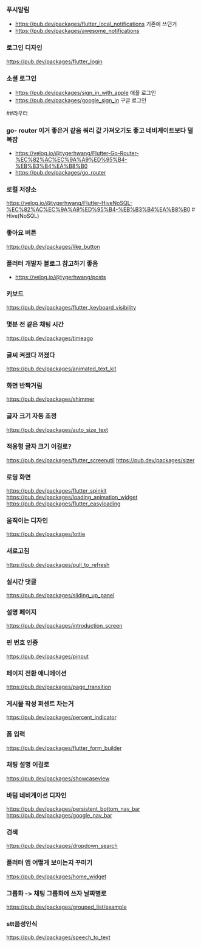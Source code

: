 ### 푸시알림
- https://pub.dev/packages/flutter_local_notifications  기존에 쓰던거
- https://pub.dev/packages/awesome_notifications  

### 로그인 디자인 
https://pub.dev/packages/flutter_login
### 소셜 로그인
- https://pub.dev/packages/sign_in_with_apple 애플 로그인
-  https://pub.dev/packages/google_sign_in 구글 로그인

##라우터
### go- router 이거 좋은거 같음 쿼리 값 가져오기도 좋고 네비게이트보다 덜 복잡
- https://velog.io/@tygerhwang/Flutter-Go-Router-%EC%82%AC%EC%9A%A9%ED%95%B4-%EB%B3%B4%EA%B8%B0
- https://pub.dev/packages/go_router


### 로컬 저장소
https://velog.io/@tygerhwang/Flutter-HiveNoSQL-%EC%82%AC%EC%9A%A9%ED%95%B4-%EB%B3%B4%EA%B8%B0  # Hive(NoSQL)

### 좋아요 버튼
https://pub.dev/packages/like_button
###  플러터 개발자 블로그 참고하기 좋음
- https://velog.io/@tygerhwang/posts
### 키보드
https://pub.dev/packages/flutter_keyboard_visibility

### 몇분 전 같은 채팅 시간 
https://pub.dev/packages/timeago

### 글씨 켜졌다 꺼졌다
https://pub.dev/packages/animated_text_kit

### 화면 반짝거림
https://pub.dev/packages/shimmer

### 글자 크기 자동 조정
https://pub.dev/packages/auto_size_text

### 적응형 글자 크기 이걸로?
https://pub.dev/packages/flutter_screenutil
https://pub.dev/packages/sizer

### 로딩 화면
https://pub.dev/packages/flutter_spinkit
https://pub.dev/packages/loading_animation_widget
https://pub.dev/packages/flutter_easyloading
### 움직이는 디자인 
https://pub.dev/packages/lottie

### 새로고침
https://pub.dev/packages/pull_to_refresh

### 실시간 댓글
https://pub.dev/packages/sliding_up_panel

### 설명 페이지
https://pub.dev/packages/introduction_screen

### 핀 번호 인증
https://pub.dev/packages/pinput

### 페이지 전환 애니메이션
https://pub.dev/packages/page_transition
### 게시물 작성 퍼센트 차는거
https://pub.dev/packages/percent_indicator

### 폼 입력
https://pub.dev/packages/flutter_form_builder

### 채팅 설명 이걸로
https://pub.dev/packages/showcaseview

### 바텀 네비게이션 디자인
https://pub.dev/packages/persistent_bottom_nav_bar
https://pub.dev/packages/google_nav_bar

### 검색
 https://pub.dev/packages/dropdown_search
### 플러터 앱 어떻게 보이는지 꾸미기
https://pub.dev/packages/home_widget

### 그룹화 -> 채팅 그룹화에 쓰자 날짜별로
https://pub.dev/packages/grouped_list/example

### stt음성인식
https://pub.dev/packages/speech_to_text